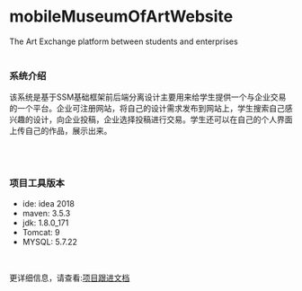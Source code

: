 # mobileMuseumOfArtWebsite

The Art Exchange platform between students and enterprises   
<br>

### 系统介绍

该系统是基于SSM基础框架前后端分离设计主要用来给学生提供一个与企业交易的一个平台。企业可注册网站，将自己的设计需求发布到网站上，学生搜索自己感兴趣的设计，向企业投稿，企业选择投稿进行交易。学生还可以在自己的个人界面上传自己的作品，展示出来。

<br> 
 

### 项目工具版本   
* ide: idea 2018   
* maven: 3.5.3     
* jdk: 1.8.0_171    
* Tomcat: 9     
* MYSQL: 5.7.22


<br>


更详细信息，请查看:[项目跟进文档](https://github.com/mobileArtMuseumY/MuseumOfArtWebsite/blob/master/%E9%A1%B9%E7%9B%AE%E8%B7%9F%E8%BF%9B%E6%96%87%E6%A1%A3.md)
